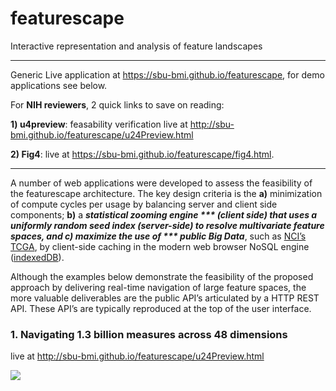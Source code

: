 # featurescape
Interactive representation and analysis of feature landscapes
___
Generic Live application at https://sbu-bmi.github.io/featurescape, for demo applications see below. 

For **NIH reviewers**, 2 quick links to save on reading:

**1) u4preview**: feasability verification live at http://sbu-bmi.github.io/featurescape/u24Preview.html

**2) Fig4**: live at https://sbu-bmi.github.io/featurescape/fig4.html. 
___

A number of web applications were developed to assess the feasibility of the featurescape architecture. The key design criteria is the **a)** minimization of compute cycles per usage by balancing server and client side components; **b)** a ***statistical zooming engine *** (client side) that uses a uniformly random seed index (server-side) to resolve multivariate feature spaces, and **c)** maximize the use of *** public Big Data***, such as [NCI’s TCGA](https://tcga-data.nci.nih.gov/tcgafiles/ftp_auth/distro_ftpusers/anonymous/tumor/), by client-side caching in the modern web browser NoSQL engine ([indexedDB](https://www.w3.org/TR/IndexedDB/)). 

Although the examples below demonstrate the feasibility of the proposed approach by delivering real-time navigation of large feature spaces, the more valuable deliverables are the public API’s  articulated by a HTTP REST API. These API’s are typically reproduced at the top of the user interface. 

### 1. Navigating 1.3 billion measures across 48 dimensions
live at http://sbu-bmi.github.io/featurescape/u24Preview.html

[![](http://sbu-bmi.github.io/featurescape/fun/u24preview.png)](http://sbu-bmi.github.io/featurescape/u24Preview.html)

